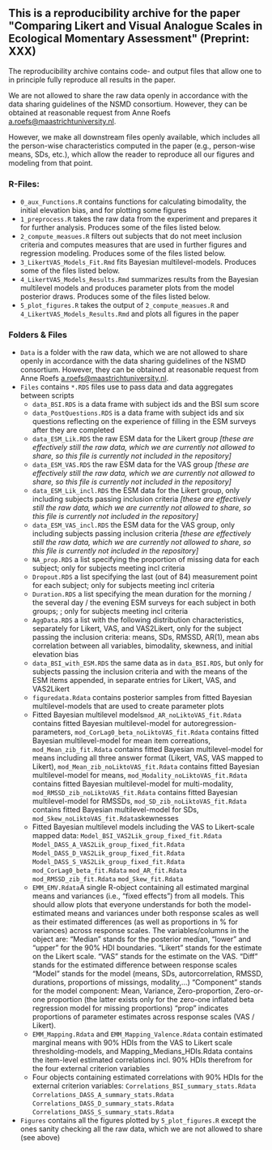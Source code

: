 ## This is a reproducibility archive for the paper "Comparing Likert and Visual Analogue Scales in Ecological Momentary Assessment" (Preprint: XXX)

The reproducibility archive contains code- and output files that allow one to in principle fully reproduce all results in the paper. 

We are not allowed to share the raw data openly in accordance with the data sharing guidelines of the NSMD consortium. However, they can be obtained at reasonable request from Anne Roefs <a.roefs@maastrichtuniversity.nl>. 

However, we make all downstream files openly available, which includes all the person-wise characteristics computed in the paper (e.g., person-wise means, SDs, etc.), which allow the reader to reproduce all our figures and modeling from that point.

### R-Files:

- `0_aux_Functions.R` contains functions for calculating bimodality, the initial elevation bias, and for plotting some figures
- `1_preprocess.R` takes the raw data from the experiment and prepares it for further analysis. Produces some of the files listed below.
- `2_compute_measues.R` filters out subjects that do not meet inclusion criteria and computes measures that are used in further figures and regression modeling. Produces some of the files listed below.
- `3_LikertVAS_Models_Fit.Rmd` fits Bayesian multilevel-models. Produces some of the files listed below.
- `4_LikertVAS_Models_Results.Rmd` summarizes results from the Bayesian multilevel models and produces parameter plots from the model posterior draws. Produces some of the files listed below.
- `5_plot_figures.R` takes the output of `2_compute_measues.R` and `4_LikertVAS_Models_Results.Rmd` and plots all figures in the paper


### Folders & Files

- `Data` is a folder with the raw data, which we are not allowed to share openly in accordance with the data sharing guidelines of the NSMD consortium. However, they can be obtained at reasonable request from Anne Roefs <a.roefs@maastrichtuniversity.nl>. 
- `Files` contains `*.RDS` files use to pass data and data aggregates between scripts
  - `data_BSI.RDS` is a data frame with subject ids and the BSI sum score
  - `data_PostQuestions.RDS` is a data frame with subject ids and six questions reflecting on the experience of filling in the ESM surveys after they are completed
  - `data_ESM_Lik.RDS` the raw ESM data for the Likert group *[these are effectively still the raw data, which we are currently not allowed to share, so this file is currently not included in the repository]*
  - `data_ESM_VAS.RDS` the raw ESM data for the VAS group *[these are effectively still the raw data, which we are currently not allowed to share, so this file is currently not included in the repository]*
  - `data_ESM_Lik_incl.RDS` the ESM data for the Likert group, only including subjects passing inclusion criteria *[these are effectively still the raw data, which we are currently not allowed to share, so this file is currently not included in the repository]*
  - `data_ESM_VAS_incl.RDS` the ESM data for the VAS group, only including subjects passing inclusion criteria *[these are effectively still the raw data, which we are currently not allowed to share, so this file is currently not included in the repository]*
  - `NA_prop.RDS` a list specifying the proportion of missing data for each subject; only for subjects meeting incl criteria
  - `Dropout.RDS` a list specifying the last (out of 84) measurement point for each subject; only for subjects meeting incl criteria
  - `Duration.RDS` a list specifying the mean duration for the morning / the several day / the evening ESM surveys for each subject in both groups; ; only for subjects meeting incl criteria
  - `AggData.RDS` a list with the following distribution characteristics, separately for Likert, VAS, and VAS2Likert, only for the subject passing the inclusion criteria: means, SDs, RMSSD, AR(1), mean abs correlation between all variables, bimodality, skewness, and initial elevation bias
  - `data_BSI_with_ESM.RDS` the same data as in `data_BSI.RDS`, but only for subjects passing the inclusion criteria and with the means of the ESM items appended, in separate entries for Likert, VAS, and VAS2Likert
  - `figuredata.Rdata` contains posterior samples from fitted Bayesian multilevel-models that are used to create parameter plots
  - Fitted Bayesian multilevel models`mod_AR_noLiktoVAS_fit.Rdata` contains fitted Bayesian multilevel-model for autoregression-parameters, `mod_CorLag0_beta_noLiktoVAS_fit.Rdata` contains fitted Bayesian multilevel-model for mean item correations, `mod_Mean_zib_fit.Rdata` contains fitted Bayesian multilevel-model for means including all three answer format (Likert, VAS, VAS mapped to Likert), `mod_Mean_zib_noLiktoVAS_fit.Rdata` contains fitted Bayesian multilevel-model for means, `mod_Modality_noLiktoVAS_fit.Rdata` contains fitted Bayesian multilevel-model for multi-modality, `mod_RMSSD_zib_noLiktoVAS_fit.Rdata` contains fitted Bayesian multilevel-model for RMSSDs, `mod_SD_zib_noLiktoVAS_fit.Rdata` contains fitted Bayesian multilevel-model for SDs, `mod_Skew_noLiktoVAS_fit.Rdata`skewnesses
  - Fitted Bayesian multilevel models including the VAS to Likert-scale mapped data: `Model_BSI_VAS2Lik_group_fixed_fit.Rdata` `Model_DASS_A_VAS2Lik_group_fixed_fit.Rdata` `Model_DASS_D_VAS2Lik_group_fixed_fit.Rdata` `Model_DASS_S_VAS2Lik_group_fixed_fit.Rdata` `mod_CorLag0_beta_fit.Rdata` `mod_AR_fit.Rdata` `mod_RMSSD_zib_fit.Rdata` `mod_Skew_fit.Rdata`
  - `EMM_EMV.Rdata`A single R-object containing all estimated marginal means and variances (i.e., “fixed effects”) from all models. This should allow plots that everyone understands for both the model-estimated means and variances under both response scales as well as their estimated differences (as well as proportions in % for variances) across response scales. The variables/columns in the object are:
“Median” stands for the posterior median, “lower” and “upper” for the 90% HDI boundaries.
“Likert” stands for the estimate on the Likert scale.
“VAS” stands for the estimate on the VAS.
“Diff” stands for the estimated difference between response scales
“Model” stands for the model (means, SDs, autorcorrelation, RMSSD, durations, proportions of missings, modality,…)
“Component” stands for the model component: Mean, Variance, Zero-proportion, Zero-or-one proportion (the latter exists only for the zero-one inflated beta regression model for missing proportions)
“prop” indicates proportions of parameter estimates across response scales (VAS / Likert).
  - `EMM_Mapping.Rdata` and `EMM_Mapping_Valence.Rdata` contain estimated marginal means with 90% HDIs from the VAS to Likert scale thresholding-models, and Mapping_Medians_HDIs.Rdata contains the item-level estimated correlations incl. 90% HDIs therefrom for the four external criterion variables
  - Four objects containing estimated correlations with 90% HDIs for the external criterion variables:
    `Correlations_BSI_summary_stats.Rdata`
    `Correlations_DASS_A_summary_stats.Rdata`
    `Correlations_DASS_D_summary_stats.Rdata`
    `Correlations_DASS_S_summary_stats.Rdata`
- `Figures` contains all the figures plotted by `5_plot_figures.R` except the ones sanity checking all the raw data, which we are not allowed to share (see above)